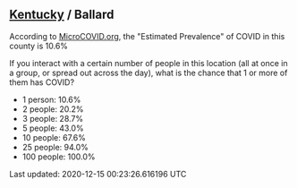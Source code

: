 
## [Kentucky](/united-states/kentucky) / Ballard

According to [MicroCOVID.org](http://microcovid.org),
the "Estimated Prevalence" of COVID in this county is 10.6%

If you interact with a certain number of people in this location
(all at once in a group, or spread out across the day), what is the chance that
1 or more of them has COVID?

- 1 person: 10.6%
- 2 people: 20.2%
- 3 people: 28.7%
- 5 people: 43.0%
- 10 people: 67.6%
- 25 people: 94.0%
- 100 people: 100.0%

Last updated: 2020-12-15 00:23:26.616196 UTC
